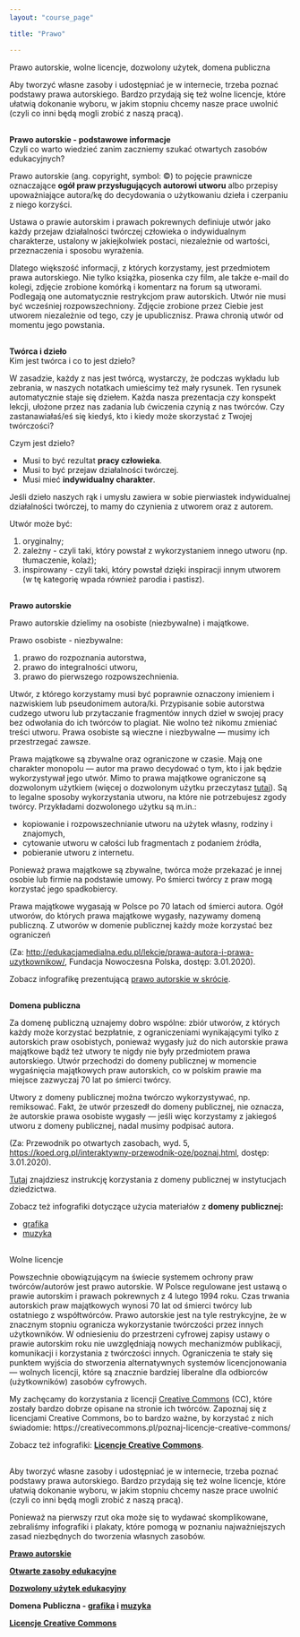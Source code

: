 ```yaml
---
layout: "course_page"

title: "Prawo"

---
```


<div class="text-center screen-title">
Prawo autorskie, wolne licencje, dozwolony użytek, domena publiczna
</div>

<div class="screen-content">
  
  <p>Aby tworzyć własne zasoby i udostępniać je w internecie, trzeba poznać podstawy prawa autorskiego. Bardzo przydają się też wolne licencje, które ułatwią dokonanie wyboru, w jakim stopniu chcemy nasze prace uwolnić (czyli co inni będą mogli zrobić z naszą pracą). </p>
  
  <p style="margin-top: 30px;"><strong>Prawo autorskie - podstawowe informacje</strong> <br> Czyli co warto wiedzieć zanim zaczniemy szukać otwartych zasobów edukacyjnych?</p>
  <p>Prawo autorskie (ang. copyright, symbol: ©) to pojęcie prawnicze oznaczające <strong>ogół praw przysługujących autorowi utworu</strong> albo przepisy upoważniające autora/kę do decydowania o użytkowaniu dzieła i czerpaniu z niego korzyści.</p>
  <p>Ustawa o prawie autorskim i prawach pokrewnych definiuje utwór jako każdy przejaw działalności twórczej człowieka o indywidualnym charakterze, ustalony w jakiejkolwiek postaci, niezależnie od wartości, przeznaczenia i sposobu wyrażenia.</p>
  <p>Dlatego większość informacji, z których korzystamy, jest przedmiotem prawa autorskiego. Nie tylko książka, piosenka czy film, ale także e-mail do kolegi, zdjęcie zrobione komórką i komentarz na forum są utworami. Podlegają one automatycznie restrykcjom praw autorskich. Utwór nie musi być wcześniej rozpowszechniony. Zdjęcie zrobione przez Ciebie jest utworem niezależnie od tego, czy je upublicznisz. Prawa chronią utwór od momentu jego powstania.</p>
  <p style="margin-top: 30px;"><strong>Twórca i dzieło</strong> <br> Kim jest twórca i co to jest dzieło?</p>
  <p>W zasadzie, każdy z nas jest twórcą, wystarczy, że podczas wykładu lub zebrania, w naszych notatkach umieścimy też mały rysunek. Ten rysunek automatycznie staje się dziełem. Każda nasza prezentacja czy konspekt lekcji, ułożone przez nas zadania lub ćwiczenia czynią z nas twórców. Czy zastanawiałaś/eś się kiedyś, kto i kiedy może skorzystać z Twojej twórczości?</p>
  <p>Czym jest dzieło?</p>
  <p>
      <ul>
        <li class="bullet">Musi to być rezultat <strong>pracy człowieka</strong>.</li>
        <li class="bullet">Musi to być przejaw działalności twórczej.</li>
        <li class="bullet">Musi mieć <strong>indywidualny charakter</strong>.</li>
        </ul>
        </p>
  <p>Jeśli dzieło naszych rąk i umysłu zawiera w sobie pierwiastek indywidualnej działalności twórczej, to mamy do czynienia z utworem oraz z autorem.</p>
  <p>Utwór może być:</p>
  <p>
      <ol>
        <li class="bullet">oryginalny;</li>
        <li class="bullet">zależny - czyli taki, który powstał z wykorzystaniem innego utworu (np. tłumaczenie, kolaż);</li>
        <li class="bullet">inspirowany - czyli taki, który powstał dzięki inspiracji innym utworem (w tę kategorię wpada również parodia i pastisz).</li>
        </ol></p>
  
  
  <p style="margin-top: 30px;"><strong>Prawo autorskie</strong></p>
  <p>Prawo autorskie dzielimy na osobiste (niezbywalne) i majątkowe.</p>
  <p>Prawo osobiste - niezbywalne:</p>
  <p>
    <ol>
      <li class="bullet">prawo do rozpoznania autorstwa,</li>
      <li class="bullet">prawo do integralności utworu,</li>
      <li class="bullet">prawo do pierwszego rozpowszechnienia.</li>
      </ol></p>
      
   <p>Utwór, z którego korzystamy musi być poprawnie oznaczony imieniem i nazwiskiem lub pseudonimem autora/ki. Przypisanie sobie autorstwa cudzego utworu lub przytaczanie fragmentów innych dzieł w swojej pracy bez odwołania do ich twórców to plagiat. Nie wolno też nikomu zmieniać treści utworu. Prawa osobiste są wieczne i niezbywalne — musimy ich przestrzegać zawsze.</p>
  <p>Prawa majątkowe są zbywalne oraz ograniczone w czasie. Mają one charakter monopolu — autor ma prawo decydować o tym, kto i jak będzie wykorzystywał jego utwór. Mimo to prawa majątkowe ograniczone są dozwolonym użytkiem (więcej o dozwolonym użytku przeczytasz <a  class="content-link" target="_blank" href="{{ site.baseurl }}/img/dozwolony użytek infografika.pdf">tutaj</a>). Są to legalne sposoby wykorzystania utworu, na które nie potrzebujesz zgody twórcy. Przykładami dozwolonego użytku są m.in.:</p>
<p>
    <ul>
      <li class="bullet">kopiowanie i rozpowszechnianie utworu na użytek własny, rodziny i znajomych,</li>
      <li class="bullet">cytowanie utworu w całości lub fragmentach z podaniem źródła,</li>
      <li class="bullet">pobieranie utworu z internetu.</li>
      </ul>
</p>
   <p>Ponieważ prawa majątkowe są zbywalne, twórca może przekazać je innej osobie lub firmie na podstawie umowy. Po śmierci twórcy z praw mogą korzystać jego spadkobiercy.</p>
  <p>Prawa majątkowe wygasają w Polsce po 70 latach od śmierci autora. Ogół utworów, do których prawa majątkowe wygasły, nazywamy domeną publiczną. Z utworów w domenie publicznej każdy może korzystać bez ograniczeń</p>
  <p>(Za: <a class="content-link" target="_blank" href="http://edukacjamedialna.edu.pl/lekcje/prawa-autora-i-prawa-uzytkownikow/">http://edukacjamedialna.edu.pl/lekcje/prawa-autora-i-prawa-uzytkownikow/</a>, Fundacja Nowoczesna Polska, dostęp: 3.01.2020).</p>
   <p>Zobacz infografikę prezentującą <a class="content-link" target="_blank" href="https://ngoteka.pl/bitstream/handle/item/206/infograf_prawa_autorskie_kolor.jpg?sequence=13">prawo autorskie w skrócie</a>.
 </p>
   <p style="margin-top: 30px;"><strong>Domena publiczna</strong></p>
  <p>Za domenę publiczną uznajemy dobro wspólne: zbiór utworów, z których każdy może korzystać bezpłatnie, z ograniczeniami wynikającymi tylko z autorskich praw osobistych, ponieważ wygasły już do nich autorskie prawa majątkowe bądź też utwory te nigdy nie były przedmiotem prawa autorskiego. Utwór przechodzi do domeny publicznej w momencie wygaśnięcia majątkowych praw autorskich, co w polskim prawie ma miejsce zazwyczaj 70 lat po śmierci twórcy.</p>
  <p>Utwory z domeny publicznej można twórczo wykorzystywać, np. remiksować. Fakt, że utwór przeszedł do domeny publicznej, nie oznacza, że autorskie prawa osobiste wygasły — jeśli więc korzystamy z jakiegoś utworu z domeny publicznej, nadal musimy podpisać autora.</p>
  <p>(Za: Przewodnik po otwartych zasobach, wyd. 5, <a class="content-link" target="_blank" href="https://koed.org.pl/interaktywny-przewodnik-oze/poznaj.html">https://koed.org.pl/interaktywny-przewodnik-oze/poznaj.html</a>, dostęp: 3.01.2020).</p>
  <p><a class="content-link" target="_blank" href="https://ngoteka.pl/bitstream/handle/item/327/Domena%20publiczna%20w%20instytucjach%20dziedzictwa_Instrukcja.pdf?sequence=4">Tutaj</a> znajdziesz instrukcję korzystania z domeny publicznej w instytucjach dziedzictwa.</p>
<p>Zobacz też infografiki dotyczące użycia materiałów z <strong>domeny publicznej:</strong></p>
  <p>
    <ul>
      <li class="bullet"><a class="content-link" target="_blank" href="https://ngoteka.pl/bitstream/handle/item/333/swoboda%20uzycia_grafika.jpg?sequence=3">grafika</a></li>
      <li class="bullet"><a class="content-link" target="_blank" href="https://ngoteka.pl/bitstream/handle/item/332/swoboda%20uzycia_muzyka.jpg?sequence=3">muzyka</a></li>
      </ul>
</p>
  <p style="margin-top: 30px;">Wolne licencje</p>
  <p>Powszechnie obowiązującym na świecie systemem ochrony praw twórców/autorów jest prawo autorskie. W Polsce regulowane jest ustawą o prawie autorskim i prawach pokrewnych z 4 lutego 1994 roku. Czas trwania autorskich praw majątkowych wynosi 70 lat od śmierci twórcy lub ostatniego z współtwórców. Prawo autorskie jest na tyle restrykcyjne, że w znacznym stopniu ogranicza wykorzystanie twórczości przez innych użytkowników. W odniesieniu do przestrzeni cyfrowej zapisy ustawy o prawie autorskim roku nie uwzględniają nowych mechanizmów publikacji, komunikacji i korzystania z twórczości innych.
Ograniczenia te stały się punktem wyjścia do stworzenia alternatywnych systemów licencjonowania — wolnych licencji, które są znacznie bardziej liberalne dla odbiorców (użytkowników) zasobów cyfrowych.
</p>
  <p>My zachęcamy do korzystania z licencji <a class="content-link" target="_blank" href="https://creativecommons.org/">Creative Commons</a> (CC), które zostały bardzo dobrze opisane na stronie ich twórców. Zapoznaj się z licencjami Creative Commons, bo to bardzo ważne, by korzystać z nich świadomie: <aclass="content-link" target="_blank"href="https://creativecommons.pl/poznaj-licencje-creative-commons/">https://creativecommons.pl/poznaj-licencje-creative-commons/</a> </p>
  <p>Zobacz też infografiki: <a class="content-link" target="_blank" href="https://otwartezasoby.pl/wp-content/uploads/2016/07/CC_licencje_plakat_A2_ikony.pdf"><strong>Licencje Creative Commons</strong></a>.
</p>
  <p style="margin-top: 30px;">
  Aby tworzyć własne zasoby i udostępniać je w internecie, trzeba poznać podstawy prawa autorskiego. Bardzo przydają się też wolne licencje, które ułatwią dokonanie wyboru, w jakim stopniu chcemy nasze prace uwolnić (czyli co inni będą mogli zrobić z naszą pracą).
  </p>
  
  <p>
  Ponieważ na pierwszy rzut oka może się to wydawać skomplikowane, zebraliśmy infografiki i plakaty, które pomogą w poznaniu najważniejszych zasad niezbędnych do tworzenia własnych zasobów.
  </p>
  
  <p>
  <a class="content-link" target="_blank" href="https://ngoteka.pl/bitstream/handle/item/206/infograf_prawa_autorskie_kolor.jpg?sequence=13"><strong>Prawo autorskie</strong></a>
  </p>
  
  <p>
  <a class="content-link" target="_blank" href="https://creativecommons.pl/wp-content/uploads/2015/03/OERweek_poster_pl.pdf"> <strong>Otwarte zasoby edukacyjne</strong></a>
  </p>
  
  <p>
  <a class="content-link" target="_blank" href="https://centrumcyfrowe.pl/czytelnia/dozwolony-uzytek-w-edukacji-infografika/"> <strong>Dozwolony użytek edukacyjny</strong></a>
  </p>
  
  <p>
  <strong>Domena Publiczna - <a class="content-link" target="_blank" href="https://ngoteka.pl/bitstream/handle/item/333/swoboda%20uzycia_grafika.jpg?sequence=3">grafika</a> i <a class="content-link" target="_blank" href="https://ngoteka.pl/bitstream/handle/item/332/swoboda%20uzycia_muzyka.jpg?sequence=3">muzyka</a></strong>
  </p>
  
  <p>
  <a class="content-link" target="_blank" href="https://otwartezasoby.pl/wp-content/uploads/2016/07/CC_licencje_plakat_A2_ikony.pdf"><strong>Licencje Creative Commons</strong></a>
  </p>

</div> 


